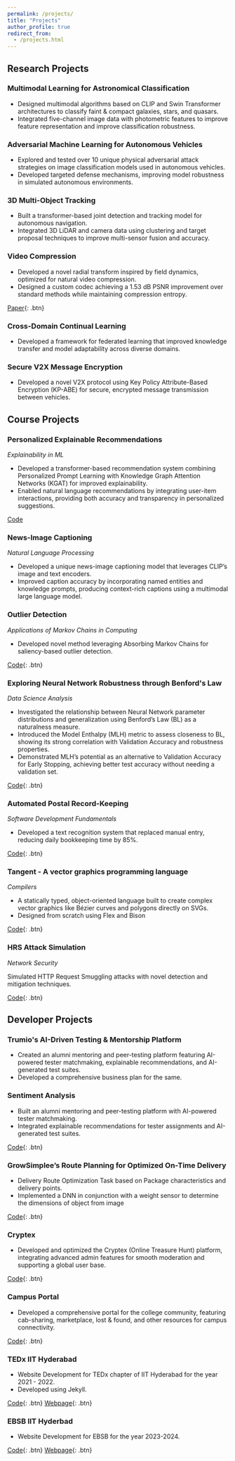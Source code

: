 ```yaml
---
permalink: /projects/
title: "Projects"
author_profile: true
redirect_from: 
  - /projects.html
---
```


## Research Projects

### Multimodal Learning for Astronomical Classification

* Designed multimodal algorithms based on CLIP and Swin Transformer architectures to classify faint & compact galaxies, stars, and quasars.
* Integrated five-channel image data with photometric features to improve feature representation and improve classification robustness.

### Adversarial Machine Learning for Autonomous Vehicles

* Explored and tested over 10 unique physical adversarial attack strategies on image classification models used in autonomous vehicles.
* Developed targeted defense mechanisms, improving model robustness in simulated autonomous environments.

### 3D Multi-Object Tracking

* Built a transformer-based joint detection and tracking model for autonomous navigation.
* Integrated 3D LiDAR and camera data using clustering and target proposal techniques to improve multi-sensor fusion and accuracy.

### Video Compression

* Developed a novel radial transform inspired by field dynamics, optimized for natural video compression.
* Designed a custom codec achieving a 1.53 dB PSNR improvement over standard methods while maintaining compression entropy.

[Paper](/files/SPL.pdf){: .btn}

### Cross-Domain Continual Learning

* Developed a framework for federated learning that improved knowledge transfer and model adaptability across diverse domains.

### Secure V2X Message Encryption

* Developed a novel V2X protocol using Key Policy Attribute-Based Encryption (KP-ABE) for secure, encrypted message transmission between vehicles.

## Course Projects

### Personalized Explainable Recommendations
*Explainability in ML*

* Developed a transformer-based recommendation system combining Personalized Prompt Learning with Knowledge Graph Attention Networks (KGAT) for improved explainability.
* Enabled natural language recommendations by integrating user-item interactions, providing both accuracy and transparency in personalized suggestions.

<a href="https://github.com/Vikhyath-vec/VikAmanXML" target="_blank" class="btn">Code</a>

### News-Image Captioning
*Natural Language Processing*

* Developed a unique news-image captioning model that leverages CLIP’s image and text encoders.
* Improved caption accuracy by incorporating named entities and knowledge prompts, producing context-rich captions using a multimodal large language model.

### Outlier Detection
*Applications of Markov Chains in Computing*

* Developed novel method leveraging Absorbing Markov Chains for saliency-based outlier detection.

[Code](https://github.com/shreyak5/outlier-detection-using-amc){: .btn}

### Exploring Neural Network Robustness through Benford's Law
*Data Science Analysis*

* Investigated the relationship between Neural Network parameter distributions and generalization using Benford’s Law (BL) as a naturalness measure.
* Introduced the Model Enthalpy (MLH) metric to assess closeness to BL, showing its strong correlation with Validation Accuracy and robustness properties.
* Demonstrated MLH’s potential as an alternative to Validation Accuracy for Early Stopping, achieving better test accuracy without needing a validation set.

[Code](https://github.com/Vikhyath-vec/Adversarial-Neural-Networks-Benfords-Law){: .btn}

### Automated Postal Record-Keeping
*Software Development Fundamentals*

* Developed a text recognition system that replaced manual entry, reducing daily bookkeeping time by 85%.

[Code](https://github.com/GouthamSai22/pras){: .btn}

### Tangent - A vector graphics programming language
*Compilers*

* A statically typed, object-oriented language built to create complex vector graphics like Bézier curves and polygons directly on SVGs.
* Designed from scratch using Flex and Bison

[Code](https://github.com/IITH-COMPILERS2/compilers-2-project-team-4-aug22){: .btn}

### HRS Attack Simulation
*Network Security*

Simulated HTTP Request Smuggling attacks with novel detection and mitigation techniques.

[Code](https://github.com/Vikhyath-vec/request-smuggling){: .btn}

## Developer Projects

### Trumio's AI-Driven Testing & Mentorship Platform

* Created an alumni mentoring and peer-testing platform featuring AI-powered tester matchmaking, explainable recommendations, and AI-generated test suites.
* Developed a comprehensive business plan for the same.

### Sentiment Analysis

* Built an alumni mentoring and peer-testing platform with AI-powered tester matchmaking.
* Integrated explainable recommendations for tester assignments and AI-generated test suites.

[Code](https://github.com/Vikhyath-vec/sentidev){: .btn}

### GrowSimplee’s Route Planning for Optimized On-Time Delivery

* Delivery Route Optimization Task based on Package characteristics and delivery points.
* Implemented a DNN in conjunction with a weight sensor to determine the dimensions of object from image

[Code](https://github.com/Aayush2492/grow-simplee-rider-admin-dashboard){: .btn}

### Cryptex

* Developed and optimized the Cryptex (Online Treasure Hunt) platform, integrating advanced admin features for smooth moderation and supporting a global user base.

[Code](https://github.com/macdeath-AA/cryptex){: .btn}

### Campus Portal

* Developed a comprehensive portal for the college community, featuring cab-sharing, marketplace, lost & found, and other resources for campus connectivity.

[Code](https://github.com/LambdaIITH/cab-sharing-portal/){: .btn}

### TEDx IIT Hyderabad

* Website Development for TEDx chapter of IIT Hyderabad for the year 2021 - 2022.
* Developed using Jekyll.

[Code](https://github.com/TEDxIITHyderabad){: .btn} [Webpage](https://tedxiithyderabad.iith.ac.in/){: .btn}

### EBSB IIT Hyderbad

* Website Development for EBSB for the year 2023-2024.

[Code](https://github.com/EBSB-IITH){: .btn} [Webpage](https://ebsb.iith.ac.in/){: .btn}